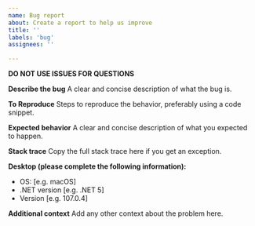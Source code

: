 ```yaml
---
name: Bug report
about: Create a report to help us improve
title: ''
labels: 'bug'
assignees: ''

---
```


**DO NOT USE ISSUES FOR QUESTIONS**

**Describe the bug**
A clear and concise description of what the bug is.

**To Reproduce**
Steps to reproduce the behavior, preferably using a code snippet. 

**Expected behavior**
A clear and concise description of what you expected to happen.

**Stack trace**
Copy the full stack trace here if you get an exception.

**Desktop (please complete the following information):**
 - OS: [e.g. macOS]
 - .NET version [e.g. .NET 5]
 - Version [e.g. 107.0.4]

**Additional context**
Add any other context about the problem here.

